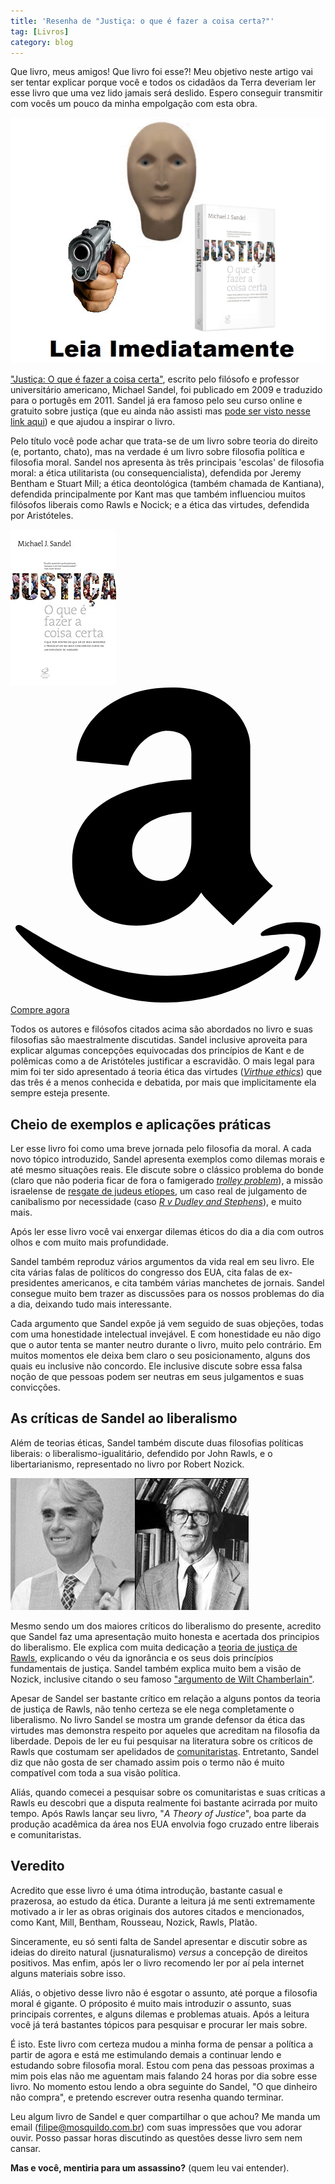 ```yaml
---
title: 'Resenha de "Justiça: o que é fazer a coisa certa?"'
tag: [Livros]
category: blog
---
```


Que livro, meus amigos! Que livro foi esse?! Meu objetivo neste artigo vai ser tentar explicar porque você e todos os cidadãos da Terra deveriam ler esse livro que uma vez lido jamais será deslido. Espero conseguir transmitir com vocês um pouco da minha empolgação com esta obra.

![Leia imediatamente](/assets/images/leia-imediatamente-sandel.png)

<a target="_blank" href="https://www.amazon.com.br/gp/product/852001030X/ref=as_li_tl?ie=UTF8&camp=1789&creative=9325&creativeASIN=852001030X&linkCode=as2&tag=mosquildo-20&linkId=d8685ba0a57764daa84a2f9082e158b4">"Justiça: O que é fazer a coisa certa"</a>, escrito pelo filósofo e professor universitário americano, Michael Sandel, foi publicado em 2009 e traduzido para o portugês em 2011. Sandel já era famoso pelo seu curso online e gratuito sobre justiça  (que eu ainda não assisti mas [pode ser visto nesse link aqui](https://www.youtube.com/watch?v=kBdfcR-8hEY)) e que ajudou a inspirar o livro.

Pelo título você pode achar que trata-se de um livro sobre teoria do direito (e, portanto, chato), mas na verdade é um livro sobre filosofia política e filosofia moral. Sandel nos apresenta às três principais 'escolas' de filosofia moral: a ética utilitarista (ou consequencialista), defendida por Jeremy Bentham e Stuart Mill; a ética deontológica (também chamada de Kantiana), defendida principalmente por Kant mas que também influenciou muitos filósofos liberais como Rawls e Nocick; e a ética das virtudes, defendida por Aristóteles.

<div class="parceria">
    <a target="_blank"  href="https://www.amazon.com.br/gp/product/852001030X/ref=as_li_tl?ie=UTF8&camp=1789&creative=9325&creativeASIN=852001030X&linkCode=as2&tag=mosquildo-20&linkId=1559abc8ab10a28ee47f16179dbac028"><img border="0" src="/assets/livros/41swhBCa+qL._SL250_.jpeg" ></a>
    <div class="amazon-div">
        <a target="_blank" class="amazon" href="https://www.amazon.com.br/gp/product/852001030X/ref=as_li_tl?ie=UTF8&camp=1789&creative=9325&creativeASIN=852001030X&linkCode=as2&tag=mosquildo-20&linkId=d8685ba0a57764daa84a2f9082e158b4"><svg class="icon-amazon" viewBox="0 0 28 28">
            <path d="M24.234 23.063c0.469-0.234 0.828 0.125 0.344 0.75s-4.375 4.188-10.906 4.188-11.531-4.469-13.062-6.312c-0.422-0.484 0.063-0.703 0.344-0.516 4.578 2.781 11.734 7.359 23.281 1.891zM27.469 21.266c0.234 0.313 0 1.687-0.406 2.688-0.406 0.984-1 1.672-1.328 1.937-0.344 0.281-0.594 0.172-0.406-0.234s1.203-2.906 0.797-3.437c-0.406-0.516-2.312-0.266-3-0.203-0.672 0.063-0.812 0.125-0.875-0.016-0.141-0.359 1.359-0.969 2.344-1.094 0.984-0.109 2.562-0.047 2.875 0.359zM21.313 14.344c0 1.719 2.016 3.297 2.016 3.297l-3.547 3.5c-1.391-1.313-2.438-2.406-2.438-2.406-0.156-0.156-0.281-0.344-0.391-0.516-2.828 4.422-11.469 4.141-11.469-2.703 0-6.375 7.547-7.234 10.594-7.344v-1.984c0-0.422 0.156-2.344-2.219-2.344 0 0-2.375 0-3.391 3.094l-4.594-0.422c0-3.078 2.922-6.516 8.422-6.516 5.484 0 7.016 3.563 7.016 5.141v9.203zM10.813 14.672c0 3.172 5.266 3.922 5.266-1.078v-2.531c-2.109 0.063-5.266 0.656-5.266 3.609z"></path>
        </svg> Compre agora</a>
    </div>
</div>

Todos os autores e filósofos citados acima são abordados no livro e suas filosofias são maestralmente discutidas. Sandel inclusive aproveita para explicar algumas concepções equivocadas dos princípios de Kant e de polêmicas como a de Aristóteles justificar a escravidão. O mais legal para mim foi ter sido apresentado á teoria ética das virtudes ([_Virthue ethics_](https://pt.wikipedia.org/wiki/%C3%89tica_das_virtudes)) que das três é a menos conhecida e debatida, por mais que implicitamente ela sempre esteja presente.

## Cheio de exemplos e aplicações práticas

Ler esse livro foi como uma breve jornada pelo filosofia da moral. A cada novo tópico introduzido, Sandel apresenta exemplos como dilemas morais e até mesmo situações reais. Ele discute sobre o clássico problema do bonde (claro que não poderia ficar de fora o famigerado [_trolley problem_](https://pt.wikipedia.org/wiki/Dilema_do_bonde)), a missão israelense de [resgate de judeus etíopes](https://en.wikipedia.org/wiki/Operation_Solomon), um caso real de julgamento de canibalismo por necessidade (caso [_R v Dudley and Stephens_](https://en.wikipedia.org/wiki/R_v_Dudley_and_Stephens)), e muito mais.

Após ler esse livro você vai enxergar dilemas éticos do dia a dia com outros olhos e com muito mais profundidade.

Sandel também reproduz vários argumentos da vida real em seu livro. Ele cita várias falas de políticos do congresso dos EUA, cita falas de ex-presidentes americanos, e cita também várias manchetes de jornais. Sandel consegue muito bem trazer as discussões para os nossos problemas do dia a dia, deixando tudo mais interessante.

Cada argumento que Sandel expõe já vem seguido de suas objeções, todas com uma honestidade intelectual invejável. E com honestidade eu não digo que o autor tenta se manter neutro durante o livro, muito pelo contrário. Em muitos momentos ele deixa bem claro o seu posicionamento, alguns dos quais eu inclusive não concordo. Ele inclusive discute sobre essa falsa noção de que pessoas podem ser neutras em seus julgamentos e suas convicções.

## As críticas de Sandel ao liberalismo

Além de teorias éticas, Sandel também discute duas filosofias políticas liberais: o liberalismo-igualitário, defendido por John Rawls, e o libertarianismo, representado no livro por Robert Nozick.

![Rawls e Nozick](/assets/2020/nozickrawls.jpeg)

Mesmo sendo um dos maiores críticos do liberalismo do presente, acredito que Sandel faz uma apresentação muito honesta e acertada dos principios do liberalismo. Ele explica com muita dedicação a [teoria de justiça de Rawls](https://pt.wikipedia.org/wiki/A_Theory_of_Justice), explicando o véu da ignorância e os seus dois princípios fundamentais de justiça. Sandel também explica muito bem a visão de Nozick, inclusive citando o seu famoso ["argumento de Wilt Chamberlain"](https://pt.wikipedia.org/wiki/Argumento_de_Wilt_Chamberlain).

Apesar de Sandel ser bastante crítico em relação a alguns pontos da teoria de justiça de Rawls, não tenho certeza se ele nega completamente o liberalismo. No livro Sandel se mostra um grande defensor da ética das virtudes mas demonstra respeito por aqueles que acreditam na filosofia da liberdade. Depois de ler eu fui pesquisar na literatura sobre os críticos de Rawls que costumam ser apelidados de [comunitaristas](https://plato.stanford.edu/entries/communitarianism/). Entretanto, Sandel diz que não gosta de ser chamado assim pois o termo não é muito compatível com toda a sua visão política.

Aliás, quando comecei a pesquisar sobre os comunitaristas e suas críticas a Rawls eu descobri que a disputa realmente foi bastante acirrada por muito tempo. Após Rawls lançar seu livro, "_A Theory of Justice_", boa parte da produção acadêmica da área nos EUA envolvia fogo cruzado entre liberais e comunitaristas.

## Veredito

Acredito que esse livro é uma ótima introdução, bastante casual e prazerosa, ao estudo da ética. Durante a leitura já me senti extremamente motivado a ir ler as obras originais dos autores citados e mencionados, como Kant, Mill, Bentham, Rousseau, Nozick, Rawls, Platão.

Sinceramente, eu só senti falta de Sandel apresentar e discutir sobre as ideias do direito natural (jusnaturalismo) _versus_ a concepção de direitos positivos. Mas enfim, após ler o livro recomendo ler por aí pela internet alguns materiais sobre isso.

Aliás, o objetivo desse livro não é esgotar o assunto, até porque a filosofia moral é gigante. O próposito é muito mais introduzir o assunto, suas principais correntes, e alguns dilemas e problemas atuais. Após a leitura você já terá bastantes tópicos para pesquisar e procurar ler mais sobre.

É isto. Este livro com certeza mudou a minha forma de pensar a política a partir de agora e está me estimulando demais a continuar lendo e estudando sobre filosofia moral. Estou com pena das pessoas proximas a mim pois elas não me aguentam mais falando 24 horas por dia sobre esse livro. No momento estou lendo a obra seguinte do Sandel, "O que dinheiro não compra", e pretendo escrever outra resenha quando terminar.

Leu algum livro de Sandel e quer compartilhar o que achou? Me manda um email (<filipe@mosquildo.com.br>) com suas impressões que vou adorar ouvir. Posso passar horas discutindo as questões desse livro sem nem cansar.

**Mas e você, mentiria para um assassino?** (quem leu vai entender).
